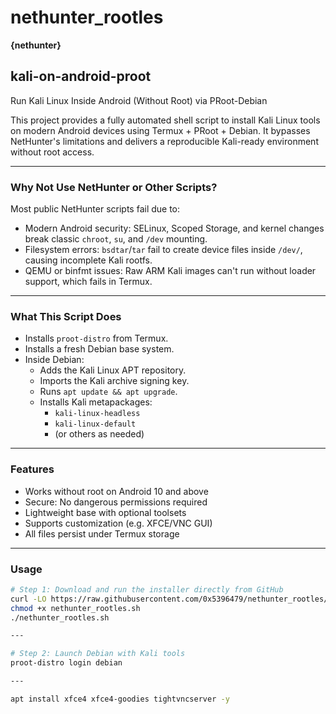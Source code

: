 # nethunter_rootles
**{nethunter}**

## kali-on-android-proot

Run Kali Linux Inside Android (Without Root) via PRoot-Debian

This project provides a fully automated shell script to install Kali Linux tools on modern Android devices using Termux + PRoot + Debian. It bypasses NetHunter's limitations and delivers a reproducible Kali-ready environment without root access.

---

### Why Not Use NetHunter or Other Scripts?

Most public NetHunter scripts fail due to:

- Modern Android security: SELinux, Scoped Storage, and kernel changes break classic `chroot`, `su`, and `/dev` mounting.
- Filesystem errors: `bsdtar`/`tar` fail to create device files inside `/dev/`, causing incomplete Kali rootfs.
- QEMU or binfmt issues: Raw ARM Kali images can't run without loader support, which fails in Termux.

---

### What This Script Does

- Installs `proot-distro` from Termux.
- Installs a fresh Debian base system.
- Inside Debian:
  - Adds the Kali Linux APT repository.
  - Imports the Kali archive signing key.
  - Runs `apt update && apt upgrade`.
  - Installs Kali metapackages:
    - `kali-linux-headless`
    - `kali-linux-default`
    - (or others as needed)

---

### Features

- Works without root on Android 10 and above
- Secure: No dangerous permissions required
- Lightweight base with optional toolsets
- Supports customization (e.g. XFCE/VNC GUI)
- All files persist under Termux storage

---

### Usage

```bash
# Step 1: Download and run the installer directly from GitHub
curl -LO https://raw.githubusercontent.com/0x5396479/nethunter_rootles/main/nethunter_rootles.sh
chmod +x nethunter_rootles.sh
./nethunter_rootles.sh

---

# Step 2: Launch Debian with Kali tools
proot-distro login debian

---

apt install xfce4 xfce4-goodies tightvncserver -y
